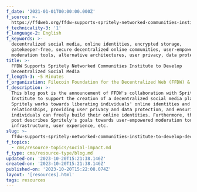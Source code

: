 ```yaml
---
f_date: '2021-01-01T00:00:00.000Z'
f_source: >-
  https://ffdweb.org/ffdw-supports-spritely-networked-communities-institute-to-develop-decentralized-social-media/
f_technicality-3: '1'
f_language-2: English
f_keywords: >-
  decentralized social media, online identities, encrypted storage,
  gatekeeper-free, secure decentralized online communities, user-empowered
  moderation tools, alternative architectures, user privacy, data protection
title: >-
  FFDW Supports Spritely Networked Communities Institute to Develop
  Decentralized Social Media
f_length-3: ~5 Minutes
f_organization: Filecoin Foundation for the Decentralized Web (FFDW) & Spritely Institute
f_description: >-
  This blog post is the announcement of FFDW's collaboration with Spritely
  Institute to support the creation of a decentralized social media platform.
  Spritely works towards liberating individuals' online identities and
  relationships, providing user privacy and data protection, and ensuring
  individuals can freely build their online identities. Furthermore, this blog
  post describes Spritely's goals towards user-empowered moderation tools,
  infrastructure, user experience, etc.
slug: >-
  ffdw-supports-spritely-networked-communities-institute-to-develop-decentralized-social-media-c6083
f_topics:
  - cms/resource-topics/social-impact.md
f_type: cms/resource-type/blog.md
updated-on: '2023-10-20T15:21:38.146Z'
created-on: '2023-10-20T15:21:38.146Z'
published-on: '2023-10-20T15:22:08.074Z'
layout: '[resources].html'
tags: resources
---
```



